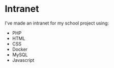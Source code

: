 # Intranet

I've made an intranet for my school project using:
- PHP
- HTML
- CSS
- Docker
- MySQL
- Javascript
